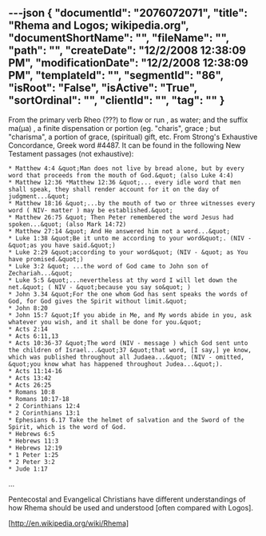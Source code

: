 ---json
{
  "documentId": "2076072071",
  "title": "Rhema and Logos; wikipedia.org",
  "documentShortName": "",
  "fileName": "",
  "path": "",
  "createDate": "12/2/2008 12:38:09 PM",
  "modificationDate": "12/2/2008 12:38:09 PM",
  "templateId": "",
  "segmentId": "86",
  "isRoot": "False",
  "isActive": "True",
  "sortOrdinal": "",
  "clientId": "",
  "tag": ""
}
---

From the primary verb Rheo (???) to flow or run , as water; and the suffix ma(µa) , a finite dispensation or portion (eg. &quot;charis&quot;, grace ; but &quot;charisma&quot;, a portion of grace, (spiritual) gift, etc. From Strong's Exhaustive Concordance, Greek word #4487. It can be found in the following New Testament passages (not exhaustive):

    * Matthew 4:4 &quot;Man does not live by bread alone, but by every word that proceeds from the mouth of God.&quot; (also Luke 4:4)
    * Matthew 12:36 *Matthew 12:36 &quot;... every idle word that men shall speak, they shall render account for it on the day of judgment...&quot;
    * Matthew 18:16 &quot;...by the mouth of two or three witnesses every word ( NIV- matter ) may be established.&quot;
    * Matthew 26:75 &quot; Then Peter remembered the word Jesus had spoken...&quot; (also Mark 14:72)
    * Matthew 27:14 &quot; And He answered him not a word...&quot;
    * Luke 1:38 &quot;Be it unto me according to your word&quot;. (NIV - &quot;as you have said.&quot;)
    * Luke 2:29 &quot;according to your word&quot; (NIV - &quot; as You have promised.&quot;)
    * Luke 3:2 &quot; ...the word of God came to John son of Zechariah...&quot;
    * Luke 5:5 &quot;...nevertheless at thy word I will let down the net.&quot; ( NIV - &quot;because you say so&quot; )
    * John 3.34 &quot;For the one whom God has sent speaks the words of God, for God gives the Spirit without limit.&quot;
    * John 8:20
    * John 15:7 &quot;If you abide in Me, and My words abide in you, ask whatever you wish, and it shall be done for you.&quot;
    * Acts 2:14
    * Acts 6:11,13
    * Acts 10:36-37 &quot;The word (NIV - message ) which God sent unto the children of Israel...&quot;37 &quot;that word, [I say,] ye know, which was published throughout all Judaea...&quot; (NIV - omitted, &quot;you know what has happened throughout Judea...&quot;).
    * Acts 11:14-16
    * Acts 13:42
    * Acts 26:25
    * Romans 10:8
    * Romans 10:17-18
    * 2 Corinthians 12:4
    * 2 Corinthians 13:1
    * Ephesians 6.17 Take the helmet of salvation and the Sword of the Spirit, which is the word of God.
    * Hebrews 6:5
    * Hebrews 11:3
    * Hebrews 12:19
    * 1 Peter 1:25
    * 2 Peter 3:2
    * Jude 1:17

…

Pentecostal and Evangelical Christians have different understandings of how Rhema should be used and understood [often compared with Logos].

[http://en.wikipedia.org/wiki/Rhema]
